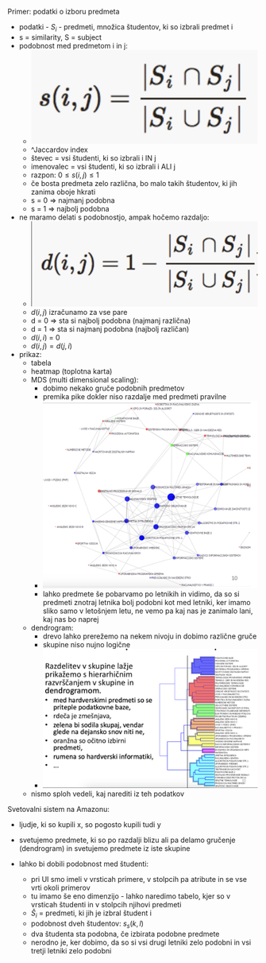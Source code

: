 Primer: podatki o izboru predmeta
- podatki - $S_i$ - predmeti, množica študentov, ki so izbrali predmet i
- s = similarity, S = subject
- podobnost med predmetom i in j:
	- ![250](../../Images3/Pasted%20image%2020250220113549.png)
	- ^Jaccardov index
	- števec = vsi študenti, ki so izbrali i IN j
	- imenovalec = vsi študenti, ki so izbrali i ALI j
	- razpon: $0 \leq s(i, j) \leq 1$
	- če bosta predmeta zelo različna, bo malo takih študentov, ki jih zanima oboje hkrati
	- s = 0 => najmanj podobna
	- s = 1 => najbolj podobna
- ne maramo delati s podobnostjo, ampak hočemo razdaljo:
	- ![250](../../Images3/Pasted%20image%2020250220113906.png)
	- $d(i,j)$ izračunamo za vse pare
	- d = 0 => sta si najbolj podobna (najmanj različna)
	- d = 1 => sta si najmanj podobna (najbolj različan)
	- $d(i,i)$ = 0
	- $d(i, j) = d(j, i)$
- prikaz:
	- tabela
	- heatmap (toplotna karta)
	- MDS (multi dimensional scaling):
		- dobimo nekako gruče podobnih predmetov
		- premika pike dokler niso razdalje med predmeti pravilne
		- ![400](../../Images3/Pasted%20image%2020250220115150.png)
		- lahko predmete še pobarvamo po letnikih in vidimo, da so si predmeti znotraj letnika bolj podobni kot med letniki, ker imamo sliko samo v letošnjem letu, ne vemo pa kaj nas je zanimalo lani, kaj nas bo naprej
	- dendrogram:
		- drevo lahko prerežemo na nekem nivoju in dobimo različne gruče
		- skupine niso nujno logične
		- ![500](../../Images3/Pasted%20image%2020250220115500.png)
	- nismo sploh vedeli, kaj narediti iz teh podatkov

Svetovalni sistem na Amazonu:
- ljudje, ki so kupili x, so pogosto kupili tudi y
- svetujemo predmete, ki so po razdalji blizu ali pa delamo gručenje (dendrogram) in svetujemo predmete iz iste skupine

- lahko bi dobili podobnost med študenti:
	- pri UI smo imeli v vrsticah primere, v stolpcih pa atribute in se vse vrti okoli primerov
	- tu imamo še eno dimenzijo - lahko naredimo tabelo, kjer so v vrsticah študenti in v stolpcih njihovi predmeti
	- $Š_i$ = predmeti, ki jih je izbral študent i
	- podobnost dveh študentov: $s_s(k,l)$
	- dva študenta sta podobna, če izbirata podobne predmete
	- nerodno je, ker dobimo, da so si vsi drugi letniki zelo podobni in vsi tretji letniki zelo podobni